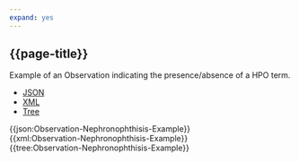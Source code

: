 ```yaml
---
expand: yes
---
```


## {{page-title}}

Example of an Observation indicating the presence/absence of a HPO term.

<div class="nhsd-!t-margin-bottom-6">
  <ul class="nav nav-tabs" role="tablist">
        <li role="presentation" class="active">
            <a href="#JSON-O-N-E" role="tab" data-toggle="tab">JSON</a>
        </li>
         <li role="presentation">
            <a href="#XML-O-N-E" role="tab" data-toggle="tab">XML</a>
        </li>
        <li role="presentation">
            <a href="#Tree-O-N-E" role="tab" data-toggle="tab">Tree</a>
        </li>
  </ul>
    
  <div class="tab-content snippet">
    <div id="JSON-O-N-E" role="tabpanel" class="tab-pane active">
{{json:Observation-Nephronophthisis-Example}}
    </div>
    <div id="XML-O-N-E" role="tabpanel" class="tab-pane">
{{xml:Observation-Nephronophthisis-Example}}
    </div>
    <div id="Tree-O-N-E" role="tabpanel" class="tab-pane">
{{tree:Observation-Nephronophthisis-Example}}
    </div>
  </div>
</div>
